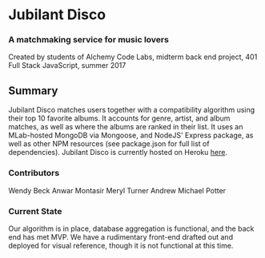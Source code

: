 # Jubilant Disco
### A matchmaking service for music lovers
Created by students of Alchemy Code Labs, midterm back end project, 401 Full Stack JavaScript, summer 2017

## Summary

Jubilant Disco matches users together with a compatibility algorithm using their top 10 favorite albums. It accounts for genre, artist, and album matches, as well as where the albums are ranked in their list. It uses an MLab-hosted MongoDB via Mongoose, and NodeJS' Express package, as well as other NPM resources (see package.json for full list of dependencies). Jubilant Disco is currently hosted on Heroku <a href="https://jubilant-disco.herokuapp.com/">here</a>.

### Contributors

Wendy Beck
Anwar Montasir
Meryl Turner
Andrew Michael Potter

### Current State

Our algorithm is in place, database aggregation is functional, and the back end has met MVP. We have a rudimentary front-end drafted out and deployed for visual reference, though it is not functional at this time.
